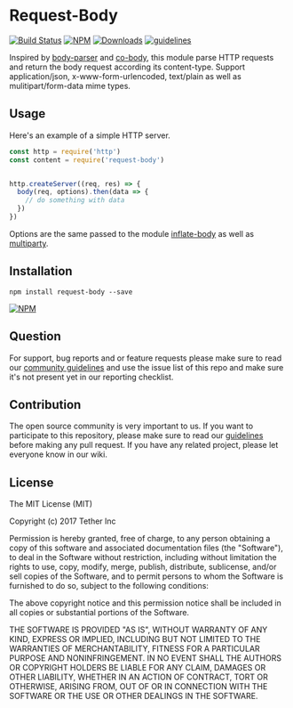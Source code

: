 # Request-Body

[![Build Status](https://travis-ci.org/tether/request-body.svg?branch=master)](https://travis-ci.org/tether/request-body)
[![NPM](https://img.shields.io/npm/v/request-body.svg)](https://www.npmjs.com/package/request-body)
[![Downloads](https://img.shields.io/npm/dm/request-body.svg)](http://npm-stat.com/charts.html?package=request-body)
[![guidelines](https://tether.github.io/contribution-guide/badge-guidelines.svg)](https://github.com/tether/contribution-guide)

Inspired by [body-parser](https://github.com/expressjs/body-parser) and [co-body](https://github.com/cojs/co-body), this module parse HTTP requests and return the body request according its content-type. Support application/json, x-www-form-urlencoded, text/plain as well as mulitipart/form-data mime types.

## Usage

Here's an example of a simple HTTP server.

```js
const http = require('http')
const content = require('request-body')


http.createServer((req, res) => {
  body(req, options).then(data => {
    // do something with data
  })
})
```


Options are the same passed to the module [inflate-body](https://github.com/tether/inflate-body) as well as [multiparty](https://github.com/pillarjs/multiparty).

## Installation

```shell
npm install request-body --save
```

[![NPM](https://nodei.co/npm/request-body.png)](https://nodei.co/npm/request-body/)


## Question

For support, bug reports and or feature requests please make sure to read our
<a href="https://github.com/tether/contribution-guide/blob/master/community.md" target="_blank">community guidelines</a> and use the issue list of this repo and make sure it's not present yet in our reporting checklist.

## Contribution

The open source community is very important to us. If you want to participate to this repository, please make sure to read our <a href="https://github.com/tether/contribution-guide" target="_blank">guidelines</a> before making any pull request. If you have any related project, please let everyone know in our wiki.

## License

The MIT License (MIT)

Copyright (c) 2017 Tether Inc

Permission is hereby granted, free of charge, to any person obtaining a copy of this software and associated documentation files (the "Software"), to deal in the Software without restriction, including without limitation the rights to use, copy, modify, merge, publish, distribute, sublicense, and/or sell copies of the Software, and to permit persons to whom the Software is furnished to do so, subject to the following conditions:

The above copyright notice and this permission notice shall be included in all copies or substantial portions of the Software.

THE SOFTWARE IS PROVIDED "AS IS", WITHOUT WARRANTY OF ANY KIND, EXPRESS OR IMPLIED, INCLUDING BUT NOT LIMITED TO THE WARRANTIES OF MERCHANTABILITY, FITNESS FOR A PARTICULAR PURPOSE AND NONINFRINGEMENT. IN NO EVENT SHALL THE AUTHORS OR COPYRIGHT HOLDERS BE LIABLE FOR ANY CLAIM, DAMAGES OR OTHER LIABILITY, WHETHER IN AN ACTION OF CONTRACT, TORT OR OTHERWISE, ARISING FROM, OUT OF OR IN CONNECTION WITH THE SOFTWARE OR THE USE OR OTHER DEALINGS IN THE SOFTWARE.
